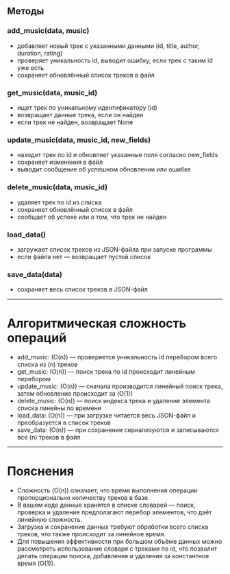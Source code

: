 ## Методы

### add_music(data, music)
- добавляет новый трек с указанными данными (id, title, author, duration, rating)
- проверяет уникальность id, выводит ошибку, если трек с таким id уже есть
- сохраняет обновлённый список треков в файл

### get_music(data, music_id)
- ищет трек по уникальному идентификатору (id)
- возвращает данные трека, если он найден
- если трек не найден, возвращает None

### update_music(data, music_id, new_fields)
- находит трек по id и обновляет указанные поля согласно new_fields
- сохраняет изменения в файл
- выводит сообщение об успешном обновлении или ошибке

### delete_music(data, music_id)
- удаляет трек по id из списка
- сохраняет обновлённый список в файл
- сообщает об успехе или о том, что трек не найден

### load_data()
- загружает список треков из JSON-файла при запуске программы
- если файла нет — возвращает пустой список

### save_data(data)
- сохраняет весь список треков в JSON-файл

---

# Алгоритмическая сложность операций

- add_music: \(O(n)\) — проверяется уникальность id перебором всего списка из \(n\) треков
- get_music: \(O(n)\) — поиск трека по id происходит линейным перебором
- update_music: \(O(n)\) — сначала производится линейный поиск трека, затем обновление происходит за \(O(1)\)
- delete_music: \(O(n)\) — поиск индекса трека и удаление элемента списка линейны по времени
- load_data: \(O(n)\) — при загрузке читается весь JSON-файл и преобразуется в список треков
- save_data: \(O(n)\) — при сохранении сериализуются и записываются все \(n\) треков в файл

---

# Пояснения

- Сложность \(O(n)\) означает, что время выполнения операции пропорционально количеству треков в базе.
- В вашем коде данные хранятся в списке словарей — поиск, проверка и удаление предполагают перебор элементов, что даёт линейную сложность.
- Загрузка и сохранение данных требуют обработки всего списка треков, что также происходит за линейное время.
- Для повышения эффективности при большом объёме данных можно рассмотреть использование словаря с треками по id, что позволит делать операции поиска, добавления и удаления за константное время \(O(1)\).